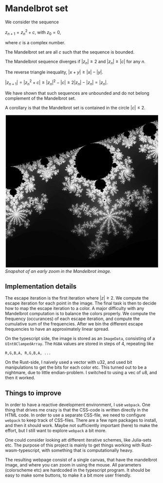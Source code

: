 # Mandelbrot set

We consider the sequence

$z_{n+1} = z_n^2 + c$, with $z_0=0$,

where $c$ is a complex number.

The Mandelbrot set are all $c$ such that the sequence is bounded.

The Mandelbrot sequence diverges if $|z_n|\ge 2$ and $|z_n|\ge |c|$ for any $n$.

The reverse triangle inequality, $|x+y| \ge |x| - |y|$.

$|z_{n+1}|=|z_n^2+c|\ge |z_n|^2-|c| \ge 2|z_n|-|z_n| = |z_n|$.

We have shown that such sequences are unbounded and do not belong complement of the Mandelbrot set.

A corollary is that the Mandelbrot set is contained in the circle $|c| \le 2$.

![Example Image](/img/Mandelbrot-Image.png)
*Snapshot of an early zoom in the Mandelbrot image.*

## Implementation details
The escape iteration is the first iteration where $|z|\ge 2$.
We compute the escape iteration for each point in the image.
The final task is then to decide how to map the escape iteration to a color. A major difficulty with any Mandelbrot computation is to balance the colors properly. We compute the frequency (occurances) of each escape iteration, and compute the cumulative sum of the frequencies. After we bin the different escape frequencies to have an approximately linear spread.

On the typescript side, the image is stored as an ```ImageData```, consisting of a ```UInt8ClampedArray```. The ```RGBA``` values are stored in steps of 4, repeating like
```
R,G,B,A, R,G,B,A, ...
```

On the Rust-side, I naively used a vector with u32, and used bit manipulations to get the bits for each color etc. This turned out to be a nightmare, due to little endian-problem. I switched to using a vec of u8, and then it worked.

## Things to improve
In order to have a reactive development environment, I use ```webpack```.
One thing that drives me crazy is that the CSS-code is written directly in the HTML code. In order to use a separate CSS-file, we need to configure ```webpack``` to keep track of CSS-files. There are a few npm packages to install, and then it should work. Maybe not sufficiently important (here) to make the effort, but I still want to explore ```webpack``` a bit more.

One could consider looking att different iterative schemes, like Julia-sets etc. The purpose of this project is mainly to get things working with Rust-wasm-typescript, with something that is computationally heavy.

The resulting webpage consist of a single canvas, that have the mandelbrot image, and where you can zoom in using the mouse. All parameters (colorscheme etc) are hardcoded in the typescript program. It should be easy to make some buttons, to make it a bit more user friendly.

